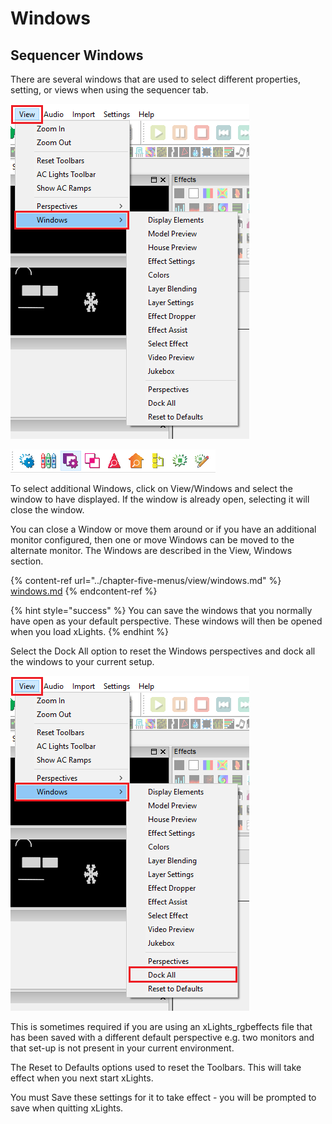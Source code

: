 # Windows

## Sequencer Windows

There are several windows that are used to select different properties, setting, or views when using the sequencer tab.

![](<../../.gitbook/assets/image (710) (1).png>)

![](<../../.gitbook/assets/image (780).png>)

To select additional Windows, click on View/Windows and select the window to have displayed. If the window is already open, selecting it will close the window.

You can close a Window or move them around or if you have an additional monitor configured, then one or move Windows can be moved to the alternate monitor. The Windows are described in the View, Windows section.

{% content-ref url="../chapter-five-menus/view/windows.md" %}
[windows.md](../chapter-five-menus/view/windows.md)
{% endcontent-ref %}

{% hint style="success" %}
You can save the windows that you normally have open as your default perspective. These windows will then be opened when you load xLights.
{% endhint %}

Select the Dock All option to reset the Windows perspectives and dock all the windows to your current setup.

![](<../../.gitbook/assets/image (644).png>)

This is sometimes required if you are using an xLights\_rgbeffects file that has been saved with a different default perspective e.g. two monitors and that set-up is not present in your current environment.

The Reset to Defaults options used to reset the Toolbars. This will take effect when you next start xLights.

You must Save these settings for it to take effect - you will be prompted to save when quitting xLights.
